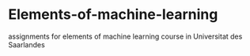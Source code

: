# Elements-of-machine-learning
assignments for elements of machine learning course in Universitat des Saarlandes
